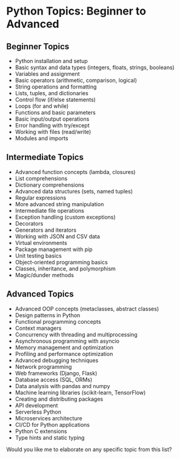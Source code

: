 # Python Topics: Beginner to Advanced

## Beginner Topics
- Python installation and setup
- Basic syntax and data types (integers, floats, strings, booleans)
- Variables and assignment
- Basic operators (arithmetic, comparison, logical)
- String operations and formatting
- Lists, tuples, and dictionaries
- Control flow (if/else statements)
- Loops (for and while)
- Functions and basic parameters
- Basic input/output operations
- Error handling with try/except
- Working with files (read/write)
- Modules and imports

## Intermediate Topics
- Advanced function concepts (lambda, closures)
- List comprehensions
- Dictionary comprehensions
- Advanced data structures (sets, named tuples)
- Regular expressions
- More advanced string manipulation
- Intermediate file operations
- Exception handling (custom exceptions)
- Decorators
- Generators and iterators
- Working with JSON and CSV data
- Virtual environments
- Package management with pip
- Unit testing basics
- Object-oriented programming basics
- Classes, inheritance, and polymorphism
- Magic/dunder methods

## Advanced Topics
- Advanced OOP concepts (metaclasses, abstract classes)
- Design patterns in Python
- Functional programming concepts
- Context managers
- Concurrency with threading and multiprocessing
- Asynchronous programming with asyncio
- Memory management and optimization
- Profiling and performance optimization
- Advanced debugging techniques
- Network programming
- Web frameworks (Django, Flask)
- Database access (SQL, ORMs)
- Data analysis with pandas and numpy
- Machine learning libraries (scikit-learn, TensorFlow)
- Creating and distributing packages
- API development
- Serverless Python
- Microservices architecture
- CI/CD for Python applications
- Python C extensions
- Type hints and static typing

Would you like me to elaborate on any specific topic from this list?